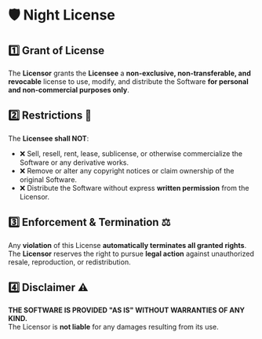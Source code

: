 # 🛡️ Night License

## 1️⃣ Grant of License  
The **Licensor** grants the **Licensee** a **non-exclusive, non-transferable, and revocable** license to use, modify, and distribute the Software **for personal and non-commercial purposes only**.

## 2️⃣ Restrictions 🚫  
The **Licensee shall NOT**:  
- ❌ Sell, resell, rent, lease, sublicense, or otherwise commercialize the Software or any derivative works.  
- ❌ Remove or alter any copyright notices or claim ownership of the original Software.  
- ❌ Distribute the Software without express **written permission** from the Licensor.  

## 3️⃣ Enforcement & Termination ⚖️  
Any **violation** of this License **automatically terminates all granted rights**. The **Licensor** reserves the right to pursue **legal action** against unauthorized resale, reproduction, or redistribution.  

## 4️⃣ Disclaimer ⚠️  
**THE SOFTWARE IS PROVIDED "AS IS" WITHOUT WARRANTIES OF ANY KIND.**  
The Licensor is **not liable** for any damages resulting from its use.  
